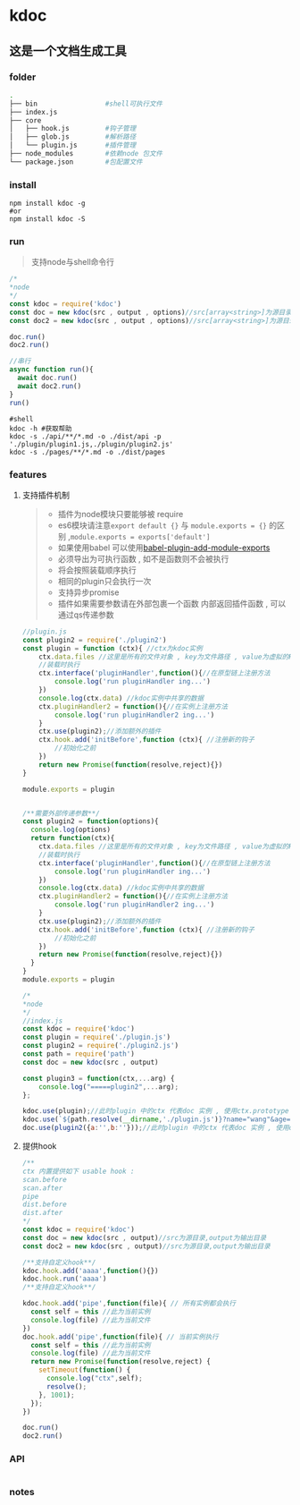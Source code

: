 # kdoc

## 这是一个文档生成工具

### folder

```bash
.
├── bin                 #shell可执行文件
├── index.js
├── core
│   ├── hook.js         #钩子管理
│	├── glob.js         #解析路径
│   └── plugin.js   	#插件管理
├── node_modules        #依赖node 包文件
└── package.json        #包配置文件
```

### install

```Shell
npm install kdoc -g 
#or
npm install kdoc -S
```



### run

> 支持node与shell命令行

```js
/*
*node
*/
const kdoc = require('kdoc')
const doc = new kdoc(src , output , options)//src[array<string>]为源目录,output[string]为输出目录
const doc2 = new kdoc(src , output , options)//src[array<string>]为源目录,output[string]为输出目录

doc.run()
doc2.run()

//串行
async function run(){
  await doc.run()
  await doc2.run()
} 
run()

```

```shell
#shell
kdoc -h #获取帮助
kdoc -s ./api/**/*.md -o ./dist/api -p './plugin/plugin1.js,./plugin/plugin2.js'
kdoc -s ./pages/**/*.md -o ./dist/pages
```



### features

1. 支持插件机制

    > - 插件为node模块只要能够被 require
    > - es6模块请注意`export default {}` 与 `module.exports = {}` 的区别 ,`module.exports = exports['default']`
    > - 如果使用babel 可以使用[babel-plugin-add-module-exports](https://github.com/59naga/babel-plugin-add-module-exports)
    > - 必须导出为可执行函数 , 如不是函数则不会被执行
    > - 将会按照装载顺序执行
    > - 相同的plugin只会执行一次
    > - 支持异步promise
    > - 插件如果需要参数请在外部包裹一个函数 内部返回插件函数 , 可以通过qs传递参数

    ```js
    //plugin.js
    const plugin2 = require('./plugin2')
    const plugin = function (ctx){ //ctx为kdoc实例
      	ctx.data.files //这里是所有的文件对象 , key为文件路径 , value为虚拟的File对象 , 在插件中可以通过更改File.contents改变输出结果
        //装载时执行
        ctx.interface('pluginHandler',function(){//在原型链上注册方法
    		console.log('run pluginHandler ing...')
        })
      	console.log(ctx.data) //kdoc实例中共享的数据
        ctx.pluginHandler2 = function(){//在实例上注册方法
    		console.log('run pluginHandler2 ing...')
        }
      	ctx.use(plugin2);//添加额外的插件
        ctx.hook.add('initBefore',function (ctx){ //注册新的钩子
            //初始化之前
        })
      	return new Promise(function(resolve,reject){})
    }

    module.exports = plugin


    /**需要外部传递参数**/
    const plugin2 = function(options){
      console.log(options)
      return function(ctx){
        ctx.data.files //这里是所有的文件对象 , key为文件路径 , value为虚拟的File对象 , 在插件中可以通过更改File.contents改变输出结果
        //装载时执行
        ctx.interface('pluginHandler',function(){//在原型链上注册方法
    		console.log('run pluginHandler ing...')
        })
      	console.log(ctx.data) //kdoc实例中共享的数据
        ctx.pluginHandler2 = function(){//在实例上注册方法
    		console.log('run pluginHandler2 ing...')
        }
      	ctx.use(plugin2);//添加额外的插件
        ctx.hook.add('initBefore',function (ctx){ //注册新的钩子
            //初始化之前
        })
      	return new Promise(function(resolve,reject){})
      }
    }
    module.exports = plugin


    ```

    ```js
    /*
    *node
    */
    //index.js
    const kdoc = require('kdoc')
    const plugin = require('./plugin.js')
    const plugin2 = require('./plugin2.js')
    const path = require('path')
    const doc = new kdoc(src , output)

    const plugin3 = function(ctx,...arg) {
        console.log("=====plugin2",...arg);
    };

    kdoc.use(plugin);//此时plugin 中的ctx 代表doc 实例 , 使用ctx.prototype 将能访问KDoc
    kdoc.use(`${path.resolve(__dirname,'./plugin.js')}?name="wang"&age=20`);//此时plugin 中的ctx 代表doc 实例 , 使用ctx.prototype 将能访问KDoc
    doc.use(plugin2({a:'',b:''}));//此时plugin 中的ctx 代表doc 实例 , 使用ctx.prototype 将能访问KDoc
    ```




2. 提供hook

    ```js
    /**
    ctx 内置提供如下 usable hook :
    scan.before
    scan.after
    pipe
    dist.before
    dist.after
    */
    const kdoc = require('kdoc')
    const doc = new kdoc(src , output)//src为源目录,output为输出目录
    const doc2 = new kdoc(src , output)//src为源目录,output为输出目录

    /**支持自定义hook**/
    kdoc.hook.add('aaaa',function(){})
    kdoc.hook.run('aaaa')
    /**支持自定义hook**/

    kdoc.hook.add('pipe',function(file){ // 所有实例都会执行
      const self = this //此为当前实例
      console.log(file) //此为当前文件
    })
    doc.hook.add('pipe',function(file){ // 当前实例执行
      const self = this //此为当前实例
      console.log(file) //此为当前文件
      return new Promise(function(resolve,reject) {
        setTimeout(function() {
          console.log("ctx",self);
          resolve();
        }, 1001);
      });
    })

    doc.run()
    doc2.run()
    ```

### API
```js

```

### notes
